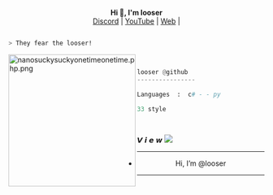 <p align='center'>
  <b>Hi 👋, I'm looser</b><br>
  <a href="https://discord.gg/aBVmH2faj8">Discord</a> |
  <a href="https://www.youtube.com/channel/7nyco">YouTube</a> |
  <a href="https://fir3.cc/thenyc">Web</a> |



```bash

> They fear the looser!

```
<img src="https://cdn.discordapp.com/attachments/1083107952707244062/1134249451884650548/c7d85d3af0e5d9cf8f63b41e43d11831.gif" align="left" src="https://media.discordapp.net/attachments/975703159982923848/995337889321844886/1657350460774.jpg?width=682&height=682" alt="nanosuckysuckyonetimeonetime.php.png" width="250" height="260">

```py


looser @github
----------------

Languages  :  c# - - py

33 style

  
```

𝙑 𝙞 𝙚 𝙬
<img src="https://profile-counter.glitch.me/%7BSlashWebt%7D/count.svg" style="max-width: 100%;">







------------												
- <p align="center"> Hi, I’m @looser

-----------------

<!---
looser Web/looser Web is a ✨ special ✨ repository because its `README.md` (this file) appears on your GitHub profile.
You can click the Preview link to take a look at your changes.
--->

